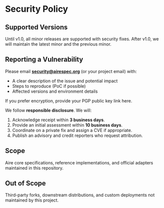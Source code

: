 <!--
Licensed under the Apache License, Version 2.0 (the "License");
you may not use this file except in compliance with the License.
You may obtain a copy at http://www.apache.org/licenses/LICENSE-2.0
-->
# Security Policy

## Supported Versions
Until v1.0, all minor releases are supported with security fixes.
After v1.0, we will maintain the latest minor and the previous minor.

## Reporting a Vulnerability
Please email **security@airespec.org** (or your project email) with:
- A clear description of the issue and potential impact
- Steps to reproduce (PoC if possible)
- Affected versions and environment details

If you prefer encryption, provide your PGP public key link here.

We follow **responsible disclosure**. We will:
1. Acknowledge receipt within **3 business days**.
2. Provide an initial assessment within **10 business days**.
3. Coordinate on a private fix and assign a CVE if appropriate.
4. Publish an advisory and credit reporters who request attribution.

## Scope
Aire core specifications, reference implementations, and official adapters maintained in this repository.

## Out of Scope
Third-party forks, downstream distributions, and custom deployments not maintained by this project.

